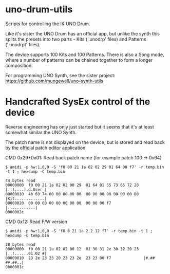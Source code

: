 # uno-drum-utils
Scripts for controlling the IK UNO Drum.

Like it's sister the UNO Drum has an official app, but unlike the synth this splits
the presets into two parts - Kits ('.unodrp' files) and Patterns ('.unodrpt' files).

The device supports 100 Kits and 100 Patterns. There is also a Song mode, where a 
number of patterns can be chained together to form a longer composition.

For programming UNO Synth, see the sister project:
https://github.com/mungewell/uno-synth-utils

# Handcrafted SysEx control of the device

Reverse engineering has only just started but it seems that it's at least somewhat
similar the UNO Synth.

The patch name is not displayed on the device, but is stored and read back by
the official patch editor application.

CMD 0x29+0x01: Read back patch name (for example patch 100 -> 0x64)
```
$ amidi -p hw:1,0,0 -S 'f0 00 21 1a 02 02 29 01 64 00 f7' -r temp.bin -t 1 ; hexdump -C temp.bin

44 bytes read
00000000  f0 00 21 1a 02 02 00 29  01 64 01 55 73 65 72 20  |..!....).d.User |
00000010  4b 69 74 00 00 00 00 00  00 00 00 00 00 00 00 00  |Kit.............|
00000020  00 00 00 00 00 00 00 00  00 00 00 f7              |............|
0000002c
```

CMD 0x12: Read F/W version
```
$ amidi -p hw:1,0,0 -S 'f0 0 21 1a 2 2 12 f7' -r temp.bin -t 1 ; hexdump -C temp.bin

28 bytes read
00000000  f0 00 21 1a 02 02 00 12  01 30 31 2e 30 32 20 23  |..!......01.02 #|
00000010  23 2e 23 23 20 23 23 2e  23 23 00 f7              |#.## ##.##..|
0000001c
```
